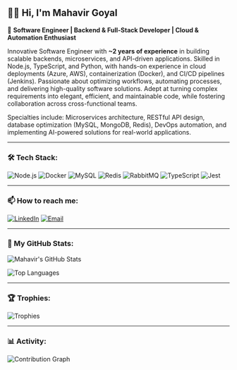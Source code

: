## 👨‍💻 Hi, I'm Mahavir Goyal

🚀 **Software Engineer | Backend & Full-Stack Developer | Cloud & Automation Enthusiast**

Innovative Software Engineer with **~2 years of experience** in building scalable backends, microservices, and API-driven applications. Skilled in Node.js, TypeScript, and Python, with hands-on experience in cloud deployments (Azure, AWS), containerization (Docker), and CI/CD pipelines (Jenkins). Passionate about optimizing workflows, automating processes, and delivering high-quality software solutions. Adept at turning complex requirements into elegant, efficient, and maintainable code, while fostering collaboration across cross-functional teams.

Specialties include: Microservices architecture, RESTful API design, database optimization (MySQL, MongoDB, Redis), DevOps automation, and implementing AI-powered solutions for real-world applications.

---

### 🛠 Tech Stack:

![Node.js](https://img.shields.io/badge/-Node.js-339933?style=flat&logo=node.js&logoColor=white)
![Docker](https://img.shields.io/badge/-Docker-2496ED?style=flat&logo=docker&logoColor=white)
![MySQL](https://img.shields.io/badge/-MySQL-4479A1?style=flat&logo=mysql&logoColor=white)
![Redis](https://img.shields.io/badge/-Redis-D82C20?style=flat&logo=redis&logoColor=white)
![RabbitMQ](https://img.shields.io/badge/-RabbitMQ-FF6600?style=flat&logo=rabbitmq&logoColor=white)
![TypeScript](https://img.shields.io/badge/-TypeScript-3178C6?style=flat&logo=typescript&logoColor=white)
![Jest](https://img.shields.io/badge/-Jest-C21325?style=flat&logo=jest&logoColor=white)

---

### 📫 How to reach me:

[![LinkedIn](https://img.shields.io/badge/-LinkedIn-0077B5?style=flat&logo=linkedin&logoColor=white)](https://www.linkedin.com/in/mahavir-goyal-2b6866157/) 
[![Email](https://img.shields.io/badge/-Email-D14836?style=flat&logo=gmail&logoColor=white)](mailto:mahavirgoyal32@gmail.com)

---

### 📁 My GitHub Stats:

![Mahavir's GitHub Stats](https://github-readme-stats.vercel.app/api?username=mahavirgoyal32&show_icons=true&theme=dark)

![Top Languages](https://github-readme-stats.vercel.app/api/top-langs/?username=mahavirgoyal32&layout=compact&theme=dark)

---

### 🏆 Trophies:

![Trophies](https://github-profile-trophy.vercel.app/?username=mahavirgoyal32&theme=dark)

---

### 📊 Activity:

![Contribution Graph](https://ghchart.rshah.org/mahavirgoyal32)
